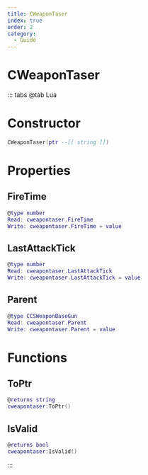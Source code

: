 ```yaml
---
title: CWeaponTaser
index: true
order: 2
category:
  - Guide
---
```


# CWeaponTaser

::: tabs
@tab Lua
# Constructor
```lua
CWeaponTaser(ptr --[[ string ]])
```
# Properties
## FireTime 
```lua
@type number
Read: cweapontaser.FireTime
Write: cweapontaser.FireTime = value
```
## LastAttackTick 
```lua
@type number
Read: cweapontaser.LastAttackTick
Write: cweapontaser.LastAttackTick = value
```
## Parent 
```lua
@type CCSWeaponBaseGun
Read: cweapontaser.Parent
Write: cweapontaser.Parent = value
```
# Functions
## ToPtr
```lua
@returns string
cweapontaser:ToPtr()
```
## IsValid
```lua
@returns bool
cweapontaser:IsValid()
```

:::